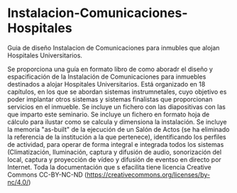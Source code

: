 # Instalacion-Comunicaciones-Hospitales
Guia de diseño Instalacion de Comunicaciones para inmubles que alojan Hospitales Universitarios.

Se proporciona una guía en formato libro de como aboradr el diseño y espacificación de la Instalación de Comunicaciones para inmuebles destinados a alojar Hospitales Universitarios.
Está organizado en 18 capítulos, en los que se abordan sistemas instrumnetales, cuyo objetivo es poder implantar otros sistemas y sistemas finalistas que proporcionan servicios en el inmueble.
Se incluye un fichero con las diapositivas con las que imparto este seminario.
Se incluye un fichero en formato hoja de cálculo para ilustar como se calcula y dimensiona la instalación.
Se incluye la memoria "as-built" de la ejecución de un Salón de Actos (se ha eliminado la referencia de la institución a la que pertenece), identificando los perfiles de actividad, para operar
de forma integral e integrada todos los sistemas (Climatización, Iluminación, captura y difusión de audio, sonorización del local, captura y proyección de vídeo y difusión de eventso en directo por Internet.
Toda la documentación que s efacilita tiene licencia Creative Commons CC-BY-NC-ND (https://creativecommons.org/licenses/by-nc/4.0/)
